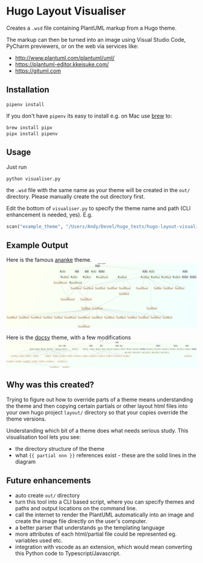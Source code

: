 # Hugo Layout Visualiser

Creates a `.wsd` file containing PlantUML markup from a Hugo theme.  

The markup can then be turned into an image using Visual Studio Code, PyCharm previewers, 
or on the web via services like:

- http://www.plantuml.com/plantuml/uml/ 
- https://plantuml-editor.kkeisuke.com/ 
- https://gituml.com

## Installation

```shell script
pipenv install
```

If you don't have `pipenv` its easy to install 
e.g. on Mac use [brew](https://brew.sh/) to:

```shell script
brew install pipx
pipx install pipenv
```

## Usage

Just run
```shell script
python visualiser.py
```

the `.wsd` file with the same name as your theme will be created
in the `out/` directory. 
Please manually create the out directory first. 

Edit the bottom of `visualiser.py` to
specify the theme name and path (CLI enhancement is needed, yes).
E.g.

```python
scan("example_theme", "/Users/Andy/Devel/hugo_tests/hugo-layout-visualiser/")
```

## Example Output

Here is the famous [ananke](https://themes.gohugo.io/gohugo-theme-ananke/) theme.
![Image](images/ananke.png)

Here is the [docsy](https://themes.gohugo.io/docsy/) theme, with 
a few modifications
![Image](https://raw.githubusercontent.com/abulka/hugo-layout-visualiser/master/images/docsy.svg?sanitize=true)

## Why was this created?

Trying to figure out how to override parts of a theme means understanding the theme and then copying certain partials or other layout html files into your own hugo project `layout/` directory so that your copies override the theme versions.

Understanding which bit of a theme does what needs serious study. This visualisation tool lets you see:
- the directory structure of the theme
- what `{{ partial nnn }}` references exist - these are the solid lines in the diagram   

## Future enhancements

- auto create `out/` directory
- turn this tool into a CLI based script, where you can specify 
themes and paths and output locations on the command line.
- call the internet to render the PlantUML automatically into
an image and create the image file directly on the user's 
computer. 
- a better parser that understands `go` the templating language
- more attributes of each html/partial file could be represented eg. variables used etc.
- integration with vscode as an extension, which would mean converting this Python code to Typescript/Javascript.
 

